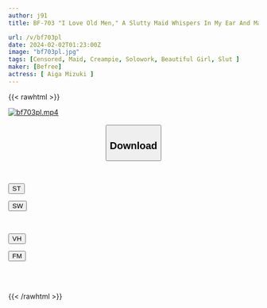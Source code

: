 ```yaml
---
author: j91
title: BF-703 "I Love Old Men," A Slutty Maid Whispers In My Ear And Makes Me Cum Inside Mizuki Aime

url: /v/bf703pl
date: 2024-02-02T01:23:00Z
image: "bf703pl.jpg"
tags: [Censored, Maid, Creampie, Solowork, Beautiful Girl, Slut	]
maker: [Befree]
actress: [ Aiga Mizuki ]
---
```



{{< rawhtml >}}

<div class="video" data-videoid="41mQ00gXWoIKADK">
    <a href="javascript:;">
        <img src="/v/bf703pl/bf703pl.jpg" width="WIDTH" height="HEIGHT" alt="bf703pl.mp4" loading="lazy">
    </a>
</div>

<script type="text/javascript" src="https://j91.asia/asset/on-demand-st.js"></script>

<br>
  <link rel="stylesheet" href="https://j91.asia/asset/bs5.css">
  
  <center>
  <button class="btn btn-primary" type="button" data-bs-toggle="collapse" data-bs-target=".multi-collapse" aria-expanded="false" aria-controls="multiCollapseExample1 multiCollapseExample2"><h2>Download</h2></button></center>
</p>
<div class="row">
  <div class="col">
    <div class="collapse multi-collapse" id="multiCollapseExample1">
      <div class="card card-body">
	      	      <br>
<div class="buttons">  
<p><a href="https://streamtape.to/v/41mQ00gXWoIKADK" target="_blank"><button class="btn-hover color-3"><i class="fa fa-download"></i> ST</button></a></p>
<p><a href="https://flaswish.com/242d1ihe0vy7" target="_blank"><button class="btn-hover color-2"><i class="fa fa-download"></i> SW</button></a></p></div>
    </div>
  </div>
</div>
  <div class="col">
    <div class="collapse multi-collapse" id="multiCollapseExample2">
      <div class="card card-body">
	      <br>
<div class="buttons">
<p><a href="javascript:;" target="_blank"><button class="btn-hover color-9"><i class="fa fa-download"></i> VH</button></a></p>
<p><a href="javascript:;" target="_blank"><button class="btn-hover color-8"><i class="fa fa-download"></i> FM</button></a></p></div>
<br><br>
      </div>
    </div>
  </div>
</div>

{{< /rawhtml >}}
